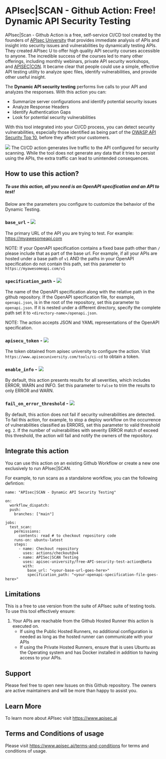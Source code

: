 # APIsec|SCAN - Github Action: Free! Dynamic API Security Testing

APIsec|Scan - Github Action is a free, self-service CI/CD tool created by the founders of [APIsec University](https://www.apisecuniversity.com/) that provides immediate analysis of APIs and insight into security issues and vulnerabilities by dynamically testing APIs. They created APIsec U to offer high quality API security courses accessible to anyone. The incredible success of the courses led to many other offerings, including monthly webinars, private API security workshops, and [APISEC|CON](https://conf.apisecuniversity.com/). It became clear that people could use a simple, effective API testing utility to analyze spec files, identify vulnerabilities, and provide other useful insight.

The **Dynamic API security testing** performs live calls to your API and analyzes the responses. With this action you can:

- Summarize server configurations and identify potential security issues
- Analyze Response Headers
- Identify Authentication Gaps
- Look for potential security vulnerabilities

With this tool integrated into your CI/CD process, you can detect security vulnerabilities, especially those identified as being part of the [OWASP API Security Top 10](https://apisecurity.io/owasp-api-security-top-10/owasp-api-security-top-10-project/), before they affect your customers.

![](https://img.shields.io/badge/WARNING-Not_suitable_for_production-blue) The CI/CD action generates live traffic to the API configured for security scanning. While the tool does not generate any data that it tries to persist using the APIs, the extra traffic can lead to unintended consequences.

## How to use this action?

##### To use this action, all you need is an OpenAPI specification and an API to test!

Below are the parameters you configure to customize the behavior of the Dynamic Testing.

### `base_url` - ![](https://img.shields.io/badge/Required-red)

The primary URL of the API you are trying to test. For example: https://myawesomeapi.com

NOTE: If your OpenAPI specification contains a fixed base path other than `/` please include that as part of the base url. For example, if all your APIs are hosted under a base path of `v1` AND the paths in your OpenAPI specification do not contain this path, set this parameter to `https://myawesomeapi.com/v1`

### `specification_path` - ![](https://img.shields.io/badge/Required-red)

The name of the OpenAPI specification along with the relative path in the github repository.
If the OpenAPI specification file, for example, `openapi.json`, is in the root of the repository, set this parameter to `openapi.json`. If it is nested under a different directory, specify the complete path set it to `<directory-name>/openapi.json`.

NOTE: The action accepts JSON and YAML representations of the OpenAPI specification.

### `apisecu_token` - ![](https://img.shields.io/badge/Required-red)

The token obtained from apisec university to configure the action. Visit `https://www.apisecuniversity.com/tools/ci-cd` to obtain a token.

### `enable_info` - ![](https://img.shields.io/badge/Optional-blue)

By default, this action presents results for all severities, which includes ERROR, WARN and INFO. Set this parameter to `False` to trim the results to only ERROR and WARN.

### `fail_on_error_threshold` - ![](https://img.shields.io/badge/Optional-blue)

By default, this action does not fail if security vulnerabilities are detected. To fail this action, for example, to stop a deploy workflow on the occurrence of vulnerabilities classified as ERRORS, set this parameter to valid threshold eg. `2`. If the number of vulnerabilities with severity ERROR match of exceed this threshold, the action will fail and notify the owners of the repository.

## Integrate this action

You can use this action on an existing Github Workflow or create a new one exclusively to run APIsec|SCAN.

For example, to run scans as a standalone workflow, you can the following defintion:

```
name: "APIsec|SCAN - Dynamic API Security Testing"

on:
  workflow_dispatch:
  push:
    branches: ["main"]

jobs:
  test_scan:
    permissions:
      contents: read # to checkout repository code
    runs-on: ubuntu-latest
    steps:
      - name: Checkout repository
        uses: actions/checkout@v4
      - name: APISec|SCAN Testing
        uses: apisec-university/free-API-security-test-action@beta
        with:
          base_url: "<your-base-url-goes-here>"
          specification_path: "<your-openapi-specification-file-goes-here>"
```

## Limitations

This is a free to use version from the suite of APIsec suite of testing tools. To use this tool effectively ensure:

1. Your APIs are reachable from the Github Hosted Runner this action is executed on.
   - If using the Public Hosted Runners, no additional configuration is needed as long as the hosted runner can communicate with your APIs
   - If using the Private Hosted Runners, ensure that is uses Ubuntu as the Operating system and has Docker installed in addition to having access to your APIs.

## Support

Please feel free to open new Issues on this Github repository. The owners are active maintainers and will be more than happy to assist you.

## Learn More

To learn more about APIsec visit https://www.apisec.ai

## Terms and Conditions of usage

Please visit https://www.apisec.ai/terms-and-conditions for terms and conditions of usage.
